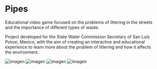 # Pipes
Educational video game focused on the problems of littering in the streets and the importance of different types of waste.

Project developed for the State Water Commission Secretary of San Luis Potosí, Mexico, with the aim of creating an interactive and educational experience to learn more about the problem of littering and how it affects the environment.

![imagen](https://github.com/user-attachments/assets/6c267337-29f0-4ebe-8d13-3405e3d08299)
![imagen](https://github.com/user-attachments/assets/e2d9cfec-d46c-4b62-93ee-c911f0cd0456)
![imagen](https://github.com/user-attachments/assets/8a6184ca-0b9a-477d-b9a2-741bde32b29f)
![imagen](https://github.com/user-attachments/assets/c2e66edf-aca2-4e55-bde8-3150506c45a5)
